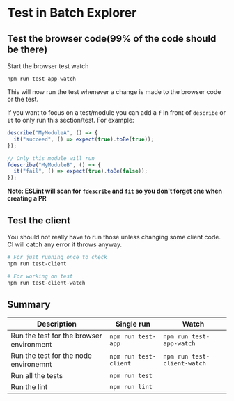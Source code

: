 # Test in Batch Explorer

## Test the browser code(99% of the code should be there)

Start the browser test watch

```shell
npm run test-app-watch
```

This will now run the test whenever a change is made to the browser code or the test.

If you want to focus on a test/module you can add a `f` in front of `describe` or `it` to only run this section/test. For example:

```typescript
describe("MyModuleA", () => {
  it("succeed", () => expect(true).toBe(true));
});

// Only this module will run
fdescribe("MyModuleB", () => {
  it("fail", () => expect(true).toBe(false));
});
```

**Note: ESLint will scan for `fdescribe` and `fit` so you don't forget one when creating a PR**

## Test the client

You should not really have to run those unless changing some client code. CI will catch any error it throws anyway.

```bash
# For just running once to check
npm run test-client

# For working on test
npm run test-client-watch
```

## Summary

| Description                              | Single run             | Watch                        |
|------------------------------------------|------------------------|------------------------------|
| Run the test for the browser environment | `npm run test-app`     | `npm run test-app-watch` |
| Run the test for the node environemnt    | `npm run test-client`  | `npm run test-client-watch`  |
| Run all the tests                        | `npm run test`         |                              |
| Run the lint                             | `npm run lint`         |                              |

